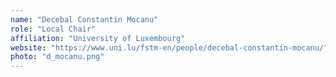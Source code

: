 ```yaml
---
name: "Decebal Constantin Mocanu"
role: "Local Chair"
affiliation: "University of Luxembourg"
website: "https://www.uni.lu/fstm-en/people/decebal-constantin-mocanu/"
photo: "d_mocanu.png"
---
```

